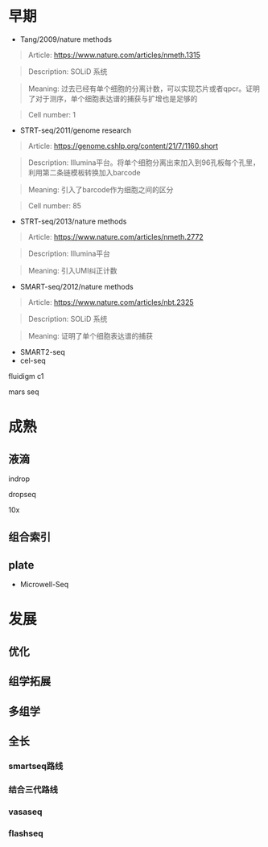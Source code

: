 # 早期

- Tang/2009/nature methods

> Article: https://www.nature.com/articles/nmeth.1315

> Description: SOLiD 系统

> Meaning: 过去已经有单个细胞的分离计数，可以实现芯片或者qpcr。证明了对于测序，单个细胞表达谱的捕获与扩增也是足够的

> Cell number: 1

- STRT-seq/2011/genome research

> Article: https://genome.cshlp.org/content/21/7/1160.short

> Description: Illumina平台。将单个细胞分离出来加入到96孔板每个孔里，利用第二条链模板转换加入barcode

> Meaning: 引入了barcode作为细胞之间的区分

> Cell number: 85

- STRT-seq/2013/nature methods

> Article: https://www.nature.com/articles/nmeth.2772

> Description: Illumina平台

> Meaning: 引入UMI纠正计数

- SMART-seq/2012/nature methods

> Article: https://www.nature.com/articles/nbt.2325

> Description: SOLiD 系统

> Meaning: 证明了单个细胞表达谱的捕获



- SMART2-seq
- cel-seq


fluidigm c1

mars seq








# 成熟

## 液滴

indrop

dropseq

10x

## 组合索引

## plate

- Microwell-Seq


# 发展

## 优化

## 组学拓展

## 多组学

## 全长

### smartseq路线

### 结合三代路线

### vasaseq

### flashseq
